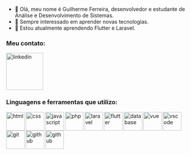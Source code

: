 - 👋 Olá, meu nome é Guilherme Ferreira, desenvolvedor e estudante de Análise e Desenvolvimento de Sistemas.
- 👀 Sempre interessado em aprender novas tecnologias.
- 🌱 Estou atualmente aprendendo Flutter e Laravel.

### Meu contato:

[<img alt="linkedin" width="100px" src="https://logodownload.org/wp-content/uploads/2019/03/linkedIn-logo-0.png">][linkedin]

### Linguagens e ferramentas que utilizo:

<img alt="html" align="left" width="50px" height="50px" src="https://upload.wikimedia.org/wikipedia/commons/thumb/6/61/HTML5_logo_and_wordmark.svg/800px-HTML5_logo_and_wordmark.svg.png">
<img alt="css" align="left" width="50px" height="50px" src="https://upload.wikimedia.org/wikipedia/commons/thumb/d/d5/CSS3_logo_and_wordmark.svg/640px-CSS3_logo_and_wordmark.svg.png">
<img alt="javascript" align="left" width="50px" height="50px" src="https://upload.wikimedia.org/wikipedia/commons/thumb/9/99/Unofficial_JavaScript_logo_2.svg/512px-Unofficial_JavaScript_logo_2.svg.png">
<img alt="php" align="left" width="50px" height="50px" src="https://upload.wikimedia.org/wikipedia/commons/thumb/2/27/PHP-logo.svg/640px-PHP-logo.svg.png">
<img alt="laravel" align="left" width="50px" height="50px" src="https://upload.wikimedia.org/wikipedia/commons/thumb/9/9a/Laravel.svg/640px-Laravel.svg.png">
<img alt="flutter" align="left" width="50px" height="50px" src="https://upload.wikimedia.org/wikipedia/commons/thumb/1/17/Google-flutter-logo.png/640px-Google-flutter-logo.png">
<img alt="database" align="left" width="50px" height="50px" src="https://upload.wikimedia.org/wikipedia/commons/thumb/c/c4/Linecons_database.svg/640px-Linecons_database.svg.png">
<img alt="vue" align="left" width="50px" height="50px" src="https://upload.wikimedia.org/wikipedia/commons/thumb/9/95/Vue.js_Logo_2.svg/640px-Vue.js_Logo_2.svg.png">
<img alt="vscode" align="left" width="50px" height="50px" src="https://upload.wikimedia.org/wikipedia/commons/thumb/9/9a/Visual_Studio_Code_1.35_icon.svg/512px-Visual_Studio_Code_1.35_icon.svg.png">
<img alt="git" align="left" width="50px" height="50px" src="https://upload.wikimedia.org/wikipedia/commons/thumb/3/3f/Git_icon.svg/640px-Git_icon.svg.png">
<img alt="github" align="left" width="50px" height="50px" src="https://upload.wikimedia.org/wikipedia/commons/thumb/4/4a/GitHub_Mark.png/640px-GitHub_Mark.png">
<img alt="github" align="left" width="50px" height="" src="https://user-images.githubusercontent.com/53585939/124341054-1e984000-db90-11eb-8055-af8e2080ae3d.png">

[linkedin]: https://www.linkedin.com/in/guilherme-ferreira-a2735b18b/
